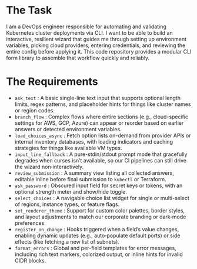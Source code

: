 # The Task

I am a DevOps engineer responsible for automating and validating Kubernetes cluster deployments via CLI. I want to be able to build an interactive, resilient wizard that guides me through setting up environment variables, picking cloud providers, entering credentials, and reviewing the entire config before applying it. This code repository provides a modular CLI form library to assemble that workflow quickly and reliably.

# The Requirements

* `ask_text` : A basic single-line text input that supports optional length limits, regex patterns, and placeholder hints for things like cluster names or region codes.
* `branch_flow` : Complex flows where entire sections (e.g., cloud-specific settings for AWS, GCP, Azure) can appear or reorder based on earlier answers or detected environment variables.
* `load_choices_async` : Fetch option lists on-demand from provider APIs or internal inventory databases, with loading indicators and caching strategies for things like available VM types.
* `input_line_fallback` : A pure-stdin/stdout prompt mode that gracefully degrades when curses isn’t available, so our CI pipelines can still drive the wizard non‐interactively.
* `review_submission` : A summary view listing all collected answers, editable inline before final submission to `kubectl` or Terraform.
* `ask_password` : Obscured input field for secret keys or tokens, with an optional strength meter and show/hide toggle.
* `select_choices` : A navigable choice list widget for single or multi-select of regions, instance types, or feature flags.
* `set_renderer_theme` : Support for custom color palettes, border styles, and layout adjustments to match our corporate branding or dark‐mode preferences.
* `register_on_change` : Hooks triggered when a field’s value changes, enabling dynamic updates (e.g., auto‐populate default ports) or side effects (like fetching a new list of subnets).
* `format_errors` : Global and per-field templates for error messages, including rich text markers, colorized output, or inline hints for invalid CIDR blocks.

